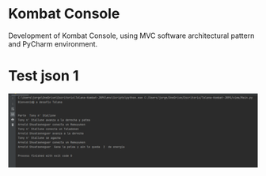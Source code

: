 # Kombat Console
Development of Kombat Console, using MVC software architectural pattern and PyCharm environment.


# Test json 1
![img_4.png](img_4.png)

